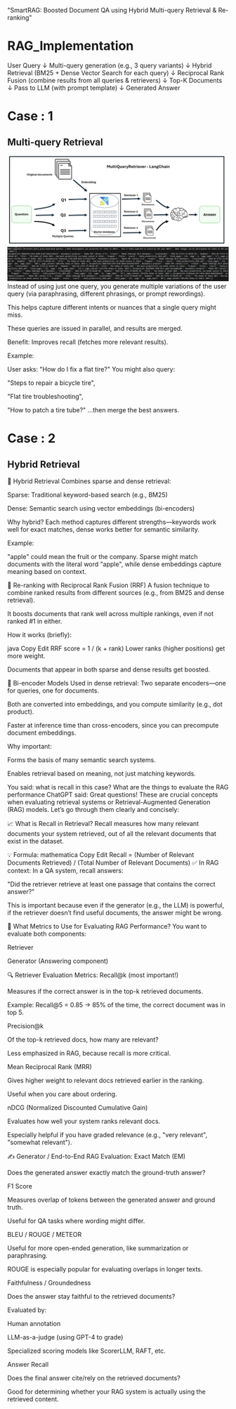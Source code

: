 
"SmartRAG: Boosted Document QA using Hybrid Multi-query Retrieval &amp; Re-ranking"

# RAG_Implementation

User Query
   ↓
Multi-query generation (e.g., 3 query variants)
   ↓
Hybrid Retrieval (BM25 + Dense Vector Search for each query)
   ↓
Reciprocal Rank Fusion (combine results from all queries & retrievers)
   ↓
Top-K Documents
   ↓
Pass to LLM (with prompt template)
   ↓
Generated Answer


# Case : 1

## Multi-query Retrieval

![alt text](image.png)
![alt text](image-1.png)
Instead of using just one query, you generate multiple variations of the user query (via paraphrasing, different phrasings, or prompt rewordings).

This helps capture different intents or nuances that a single query might miss.

These queries are issued in parallel, and results are merged.

Benefit: Improves recall (fetches more relevant results).

Example:

User asks: "How do I fix a flat tire?"
You might also query:

"Steps to repair a bicycle tire",

"Flat tire troubleshooting",

"How to patch a tire tube?"
...then merge the best answers.

# Case : 2

## Hybrid Retrieval

🧪 Hybrid Retrieval
Combines sparse and dense retrieval:

Sparse: Traditional keyword-based search (e.g., BM25)

Dense: Semantic search using vector embeddings (bi-encoders)

Why hybrid? Each method captures different strengths—keywords work well for exact matches, dense works better for semantic similarity.

Example:

"apple" could mean the fruit or the company. Sparse might match documents with the literal word "apple", while dense embeddings capture meaning based on context.


🔁 Re-ranking with Reciprocal Rank Fusion (RRF)
A fusion technique to combine ranked results from different sources (e.g., from BM25 and dense retrieval).

It boosts documents that rank well across multiple rankings, even if not ranked #1 in either.

How it works (briefly):

java
Copy
Edit
RRF score = 1 / (k + rank)
Lower ranks (higher positions) get more weight.

Documents that appear in both sparse and dense results get boosted.

🧠 Bi-encoder Models
Used in dense retrieval: Two separate encoders—one for queries, one for documents.

Both are converted into embeddings, and you compute similarity (e.g., dot product).

Faster at inference time than cross-encoders, since you can precompute document embeddings.

Why important:

Forms the basis of many semantic search systems.

Enables retrieval based on meaning, not just matching keywords.



You said:
what is recall in this case? What are the things to evaluate the RAG performance
ChatGPT said:
Great questions! These are crucial concepts when evaluating retrieval systems or Retrieval-Augmented Generation (RAG) models. Let’s go through them clearly and concisely:

📈 What is Recall in Retrieval?
Recall measures how many relevant documents your system retrieved, out of all the relevant documents that exist in the dataset.

💡 Formula:
mathematica
Copy
Edit
Recall = (Number of Relevant Documents Retrieved) / (Total Number of Relevant Documents)
✅ In RAG context:
In a QA system, recall answers:

"Did the retriever retrieve at least one passage that contains the correct answer?"

This is important because even if the generator (e.g., the LLM) is powerful, if the retriever doesn’t find useful documents, the answer might be wrong.

🧪 What Metrics to Use for Evaluating RAG Performance?
You want to evaluate both components:

Retriever

Generator (Answering component)

🔍 Retriever Evaluation Metrics:
Recall@k (most important!)

Measures if the correct answer is in the top-k retrieved documents.

Example: Recall@5 = 0.85 → 85% of the time, the correct document was in top 5.

Precision@k

Of the top-k retrieved docs, how many are relevant?

Less emphasized in RAG, because recall is more critical.

Mean Reciprocal Rank (MRR)

Gives higher weight to relevant docs retrieved earlier in the ranking.

Useful when you care about ordering.

nDCG (Normalized Discounted Cumulative Gain)

Evaluates how well your system ranks relevant docs.

Especially helpful if you have graded relevance (e.g., "very relevant", "somewhat relevant").

✍️ Generator / End-to-End RAG Evaluation:
Exact Match (EM)

Does the generated answer exactly match the ground-truth answer?

F1 Score

Measures overlap of tokens between the generated answer and ground truth.

Useful for QA tasks where wording might differ.

BLEU / ROUGE / METEOR

Useful for more open-ended generation, like summarization or paraphrasing.

ROUGE is especially popular for evaluating overlaps in longer texts.

Faithfulness / Groundedness

Does the answer stay faithful to the retrieved documents?

Evaluated by:

Human annotation

LLM-as-a-judge (using GPT-4 to grade)

Specialized scoring models like ScorerLLM, RAFT, etc.

Answer Recall

Does the final answer cite/rely on the retrieved documents?

Good for determining whether your RAG system is actually using the retrieved content.

